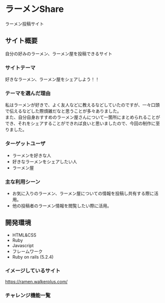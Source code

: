 # ラーメンShare
ラーメン投稿サイト

## サイト概要
自分の好みのラーメン、ラーメン屋を投稿できるサイト


### サイトテーマ
好きなラーメン、ラーメン屋をシェアしよう！！

### テーマを選んだ理由
私はラーメンが好きで、よく友人などに教えるなどしていたのですが、一々口頭で伝えるなどした際煩雑だなと思うことが多々ありました。  
また、自分自身おすすめのラーメン屋さんについて一箇所にまとめられることができ、それをシェアすることができれば良いと思いましたので、今回の制作に至りました。

### ターゲットユーザ
- ラーメンを好きな人
- 好きなラーメンをシェアしたい人
- ラーメン屋

### 主な利用シーン
- お気に入りのラーメン、ラーメン屋についての情報を投稿し共有する際に活用。
- 他の投稿者のラーメン情報を閲覧したい際に活用。

## 開発環境
- HTML&CSS
- Ruby
- Javascript
- フレームワーク
- Ruby on rails (5.2.4)


### イメージしているサイト
https://ramen.walkerplus.com/

### チャレンジ機能一覧
